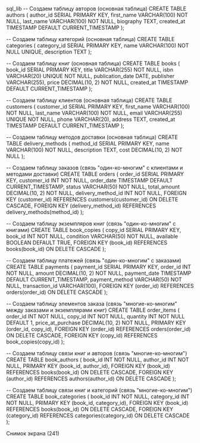 sql_lib
-- Создаем таблицу авторов (основная таблица) CREATE TABLE authors ( author_id SERIAL PRIMARY KEY, first_name VARCHAR(100) NOT NULL, last_name VARCHAR(100) NOT NULL, biography TEXT, created_at TIMESTAMP DEFAULT CURRENT_TIMESTAMP );

-- Создаем таблицу категорий (основная таблица) CREATE TABLE categories ( category_id SERIAL PRIMARY KEY, name VARCHAR(100) NOT NULL UNIQUE, description TEXT );

-- Создаем таблицу книг (основная таблица) CREATE TABLE books ( book_id SERIAL PRIMARY KEY, title VARCHAR(255) NOT NULL, isbn VARCHAR(20) UNIQUE NOT NULL, publication_date DATE, publisher VARCHAR(255), price DECIMAL(10, 2) NOT NULL, created_at TIMESTAMP DEFAULT CURRENT_TIMESTAMP );

-- Создаем таблицу клиентов (основная таблица) CREATE TABLE customers ( customer_id SERIAL PRIMARY KEY, first_name VARCHAR(100) NOT NULL, last_name VARCHAR(100) NOT NULL, email VARCHAR(255) UNIQUE NOT NULL, phone VARCHAR(20), address TEXT, created_at TIMESTAMP DEFAULT CURRENT_TIMESTAMP );

-- Создаем таблицу методов доставки (основная таблица) CREATE TABLE delivery_methods ( method_id SERIAL PRIMARY KEY, name VARCHAR(100) NOT NULL, description TEXT, cost DECIMAL(10, 2) NOT NULL );

-- Создаем таблицу заказов (связь "один-ко-многим" с клиентами и методами доставки) CREATE TABLE orders ( order_id SERIAL PRIMARY KEY, customer_id INT NOT NULL, order_date TIMESTAMP DEFAULT CURRENT_TIMESTAMP, status VARCHAR(50) NOT NULL, total_amount DECIMAL(10, 2) NOT NULL, delivery_method_id INT NOT NULL, FOREIGN KEY (customer_id) REFERENCES customers(customer_id) ON DELETE CASCADE, FOREIGN KEY (delivery_method_id) REFERENCES delivery_methods(method_id) );

-- Создаем таблицу экземпляров книг (связь "один-ко-многим" с книгами) CREATE TABLE book_copies ( copy_id SERIAL PRIMARY KEY, book_id INT NOT NULL, condition VARCHAR(50) NOT NULL, available BOOLEAN DEFAULT TRUE, FOREIGN KEY (book_id) REFERENCES books(book_id) ON DELETE CASCADE );

-- Создаем таблицу платежей (связь "один-ко-многим" с заказами) CREATE TABLE payments ( payment_id SERIAL PRIMARY KEY, order_id INT NOT NULL, amount DECIMAL(10, 2) NOT NULL, payment_date TIMESTAMP DEFAULT CURRENT_TIMESTAMP, payment_method VARCHAR(50) NOT NULL, transaction_id VARCHAR(100), FOREIGN KEY (order_id) REFERENCES orders(order_id) ON DELETE CASCADE );

-- Создаем таблицу элементов заказа (связь "многие-ко-многим" между заказами и экземплярами книг) CREATE TABLE order_items ( order_id INT NOT NULL, copy_id INT NOT NULL, quantity INT NOT NULL DEFAULT 1, price_at_purchase DECIMAL(10, 2) NOT NULL, PRIMARY KEY (order_id, copy_id), FOREIGN KEY (order_id) REFERENCES orders(order_id) ON DELETE CASCADE, FOREIGN KEY (copy_id) REFERENCES book_copies(copy_id) );

-- Создаем таблицу связи книг и авторов (связь "многие-ко-многим") CREATE TABLE book_authors ( book_id INT NOT NULL, author_id INT NOT NULL, PRIMARY KEY (book_id, author_id), FOREIGN KEY (book_id) REFERENCES books(book_id) ON DELETE CASCADE, FOREIGN KEY (author_id) REFERENCES authors(author_id) ON DELETE CASCADE );

-- Создаем таблицу связи книг и категорий (связь "многие-ко-многим") CREATE TABLE book_categories ( book_id INT NOT NULL, category_id INT NOT NULL, PRIMARY KEY (book_id, category_id), FOREIGN KEY (book_id) REFERENCES books(book_id) ON DELETE CASCADE, FOREIGN KEY (category_id) REFERENCES categories(category_id) ON DELETE CASCADE );

Снимок экрана (241)

